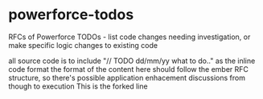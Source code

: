 # powerforce-todos
RFCs of Powerforce TODOs - list code changes needing investigation, or make specific logic changes to existing code

all source code is to include "// TODO dd/mm/yy what to do.." as the inline code format
the format of the content here should follow the ember RFC structure, so there's possible application enhacement discussions from though to execution
This is the forked line
